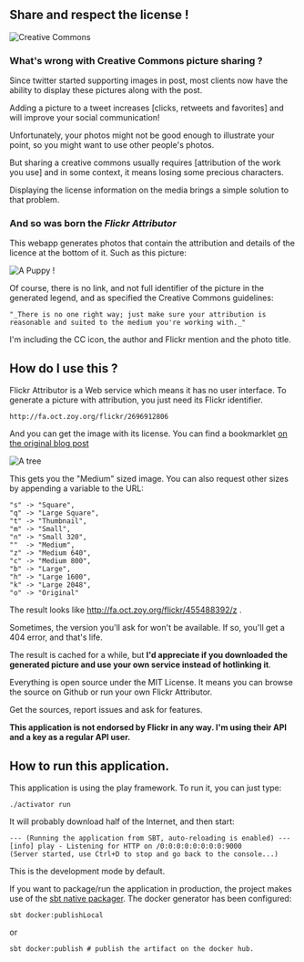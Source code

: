 ## Share and respect the license !

![Creative Commons](http://fa.oct.zoy.org/flickr/6709759539)

### What's wrong with Creative Commons picture sharing ?

Since twitter started supporting images in post, most clients now have the ability to display these pictures along with the post.

Adding a picture to a tweet increases [clicks, retweets and favorites] and will improve your social communication!

Unfortunately, your photos might not be good enough to illustrate your point, so you might want to use other people's photos.

But sharing a creative commons usually requires [attribution of the work you use] and in some context, it means losing some precious characters.

Displaying the license information on the media brings a simple solution to that problem.

### And so was born the *Flickr Attributor*

This webapp generates photos that contain the attribution and details of the licence at the bottom of it. Such as this picture:

![A Puppy !](http://fa.oct.zoy.org/images/8165495019)

Of course, there is no link, and not full identifier of the picture in the generated legend, and as specified the Creative Commons guidelines:


	"_There is no one right way; just make sure your attribution is reasonable and suited to the medium you're working with._"


I'm including the CC icon, the author and Flickr mention and the photo title.

## How do I use this ?

Flickr Attributor is a Web service which means it has no user interface. To generate a picture with attribution, you just need its Flickr identifier.

```
http://fa.oct.zoy.org/flickr/2696912806
```

And you can get the image with its license. You can find a bookmarklet [on the original blog post](http://oct.zoy.org/2014/09/08/the-flickr-attributor.html)

![A tree](http://fa.oct.zoy.org/flickr/2696912806)

This gets you the "Medium" sized image. You can also request other sizes by appending a variable to the URL:

```
"s" -> "Square",
"q" -> "Large Square",
"t" -> "Thumbnail",
"m" -> "Small",
"n" -> "Small 320",
""  -> "Medium",
"z" -> "Medium 640",
"c" -> "Medium 800",
"b" -> "Large",
"h" -> "Large 1600",
"k" -> "Large 2048",
"o" -> "Original"
```

The result looks like http://fa.oct.zoy.org/flickr/455488392/z .

Sometimes, the version you'll ask for won't be available. If so, you'll get a 404 error, and that's life.

The result is cached for a while, but **I'd appreciate if you downloaded the generated picture and use your own service instead of hotlinking it**.

Everything is open source under the MIT License. It means you can browse the source on Github or run your own Flickr Attributor.

Get the sources, report issues and ask for features.


**This application is not endorsed by Flickr in any way. I'm using their API and a key as a regular API user.**

## How to run this application.

This application is using the play framework. To run it, you can just type:

```
./activator run
```

It will probably download half of the Internet, and then start:

```
--- (Running the application from SBT, auto-reloading is enabled) ---
[info] play - Listening for HTTP on /0:0:0:0:0:0:0:0:9000
(Server started, use Ctrl+D to stop and go back to the console...)
```

This is the development mode by default.

If you want to package/run the application in production, the project makes use of the [sbt native packager](http://www.scala-sbt.org/sbt-native-packager/GettingStartedApplications/index.html). The docker generator has been configured:

```
sbt docker:publishLocal
```

or

```
sbt docker:publish # publish the artifact on the docker hub.
```